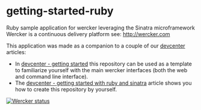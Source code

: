 getting-started-ruby
====================

Ruby sample application for wercker leveraging the Sinatra microframework
Wercker is a continuous delivery platform see: http://wercker.com

This application was made as a companion to a couple of our [devcenter](http://devcenter.wercker.com) articles:
* In [devcenter - getting started](http://devcenter.wercker.com/articles/gettingstarted/) this repository can be used as a template to familiarize yourself with the main wercker interfaces (both the web and command line interface).
* The [devcenter - getting started with ruby and sinatra](http://devcenter.wercker.com/articles/languages/ruby/getting-started-sinatra-api.html) article shows you how to create this repository by yourself.

[![Wercker status](https://app.wercker.com/status/2129a80863b811ed8dea085d939102a9/m)](https://app.wercker.com/project/bykey/2129a80863b811ed8dea085d939102a9)
